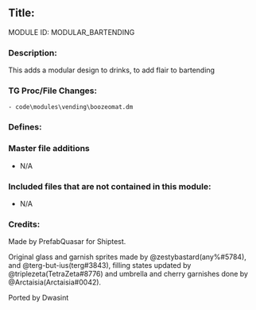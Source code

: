 ## Title: <!--Title of your addition-->

<!-- uppercase, underscore_connected name of your module, that you use to mark files-->

MODULE ID: MODULAR_BARTENDING

### Description:

This adds a modular design to drinks, to add flair to bartending

<!-- Here, try to describe what your PR does, what features it provides and any other directly useful information -->

### TG Proc/File Changes:

    - code\modules\vending\boozeomat.dm

<!-- If you had to edit, or append to any core procs in the process of making this PR, list them here. APPEND: Also, please include any files that you've changed. .DM files that is. -->

### Defines:

<!-- If you needed to add any defines, mention the files you added those defines in -->

### Master file additions

- N/A
<!-- Any master file changes you've made to existing master files or if you've added a new master file. Please mark either as #NEW or #CHANGE -->

### Included files that are not contained in this module:

- N/A
<!-- Likewise, be it a non-modular file or a modular one that's not contained within the folder belonging to this specific module, it should be mentioned here -->

### Credits:

<!-- Here go the credits to you, dear coder, and in case of collaborative work or ports, credits to the original source of the code -->
<!-- Orignal Coders -->

Made by PrefabQuasar for Shiptest.

<!-- Spriters -->

Original glass and garnish sprites made by @zestybastard(any%#5784), and @terg-but-ius(terg#3843), filling states updated by @triplezeta(TetraZeta#8776) and umbrella and cherry garnishes done by @Arctaisia(Arctaisia#0042).

<!-- Porters -->

Ported by Dwasint
